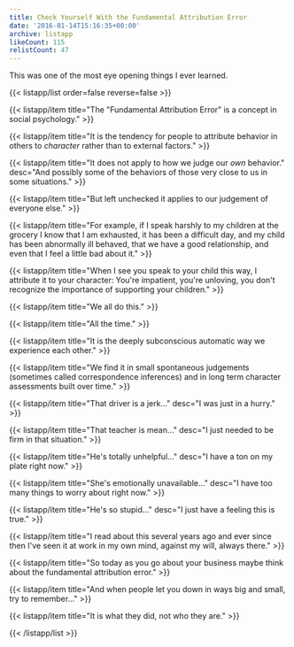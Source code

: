 ```yaml
---
title: Check Yourself With the Fundamental Attribution Error
date: '2016-01-14T15:16:35+00:00'
archive: listapp
likeCount: 115
relistCount: 47
---
```


This was one of the most eye opening things I ever learned.

<!--more-->

{{< listapp/list order=false reverse=false >}}

   {{< listapp/item title="The \"Fundamental Attribution Error\" is a concept in social psychology." >}}

   {{< listapp/item title="It is the tendency for people to attribute behavior in others to *character* rather than to external factors." >}}

   {{< listapp/item title="It does not apply to how we judge our *own* behavior."
      desc="And possibly some of the behaviors of those very close to us in some situations." >}}

   {{< listapp/item title="But left unchecked it applies to our judgement of everyone else." >}}

   {{< listapp/item title="For example, if I speak harshly to my children at the grocery I know that I am exhausted, it has been a difficult day, and my child has been abnormally ill behaved, that we have a good relationship, and even that I feel a little bad about it." >}}

   {{< listapp/item title="When I see you speak to your child this way, I attribute it to your character: You're impatient, you're unloving, you don't recognize the importance of supporting your children." >}}

   {{< listapp/item title="We all do this." >}}

   {{< listapp/item title="All the time." >}}

   {{< listapp/item title="It is the deeply subconscious automatic way we experience each other." >}}

   {{< listapp/item title="We find it in small spontaneous judgements (sometimes called correspondence inferences) and in long term character assessments built over time." >}}

   {{< listapp/item title="That driver is a jerk..."
      desc="I was just in a hurry." >}}

   {{< listapp/item title="That teacher is mean..."
      desc="I just needed to be firm in that situation." >}}

   {{< listapp/item title="He's totally unhelpful..."
      desc="I have a ton on my plate right now." >}}

   {{< listapp/item title="She's emotionally unavailable..."
      desc="I have too many things to worry about right now." >}}

   {{< listapp/item title="He's so stupid..."
      desc="I just have a feeling this is true." >}}

   {{< listapp/item title="I read about this several years ago and ever since then I've seen it at work in my own mind, against my will, always there." >}}

   {{< listapp/item title="So today as you go about your business maybe think about the fundamental attribution error." >}}

   {{< listapp/item title="And when people let you down in ways big and small, try to remember..." >}}

   {{< listapp/item title="It is what they did, not who they are." >}}

{{< /listapp/list >}}

